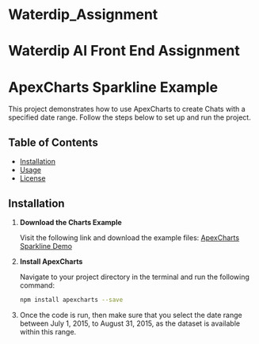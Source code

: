 # Waterdip_Assignment
# Waterdip AI Front End Assignment
# ApexCharts Sparkline Example

This project demonstrates how to use ApexCharts to create Chats with a specified date range. Follow the steps below to set up and run the project.

## Table of Contents

- [Installation](#installation)
- [Usage](#usage)
- [License](#license)

## Installation

1. **Download the Charts Example**

   Visit the following link and download the example files:
   [ApexCharts Sparkline Demo](https://apexcharts.com/javascript-chart-demos/sparklines/basic/)

2. **Install ApexCharts**

   Navigate to your project directory in the terminal and run the following command:

   ```bash
   npm install apexcharts --save
3. Once the code is run, then make sure that you select the date range between July 1, 2015, to August 31, 2015, as the dataset is available within this range.
